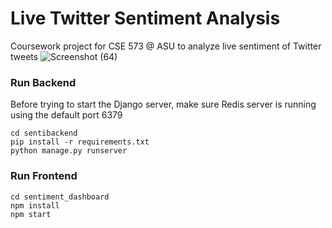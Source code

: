 # Live Twitter Sentiment Analysis
Coursework project for CSE 573 @ ASU to analyze live sentiment of Twitter tweets
![Screenshot (64)](https://user-images.githubusercontent.com/18646185/162799999-9e196788-0b3a-40cf-a517-f20167d3121e.png)

### Run Backend
Before trying to start the Django server, make sure Redis server is running using the default port 6379
```
cd sentibackend
pip install -r requirements.txt
python manage.py runserver
```

### Run Frontend
```
cd sentiment_dashboard
npm install
npm start
```

